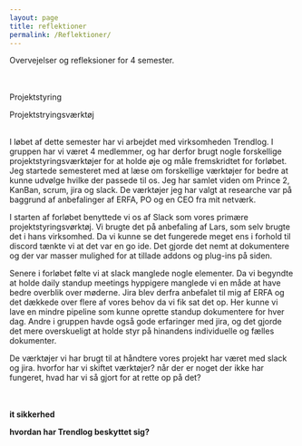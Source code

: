 ```yaml
---
layout: page
title: reflektioner
permalink: /Reflektioner/
--- 
```


Overvejelser og refleksioner for 4 semester.

<br /><br />Projektstyring

Projektstryingsværktøj<br /><br />

I løbet af dette semester har vi arbejdet med virksomheden Trendlog. 
I gruppen har vi været 4 medlemmer, og har derfor brugt nogle forskellige projektstyringsværktøjer for at holde øje og måle fremskridtet for forløbet.
Jeg startede semesteret med at læse om forskellige værktøjer for bedre at kunne udvølge hvilke der passede til os. 
Jeg har samlet viden om Prince 2, KanBan, scrum, jira og slack.
De værktøjer jeg har valgt at researche var på baggrund af anbefalinger af ERFA, PO og en CEO fra mit netværk.

I starten af forløbet benyttede vi os af Slack som vores primære projektstyringsvørktøj.
Vi brugte det på anbefaling af Lars, som selv brugte det i hans virksomhed. 
Da vi kunne se det fungerede meget ens i forhold til discord tænkte vi at det var en go ide. 
Det gjorde det nemt at dokumentere og der var masser mulighed for at tillade addons og plug-ins på siden. 

Senere i forløbet følte vi at slack manglede nogle elementer.
Da vi begyndte at holde daily standup meetings hyppigere manglede vi en måde at have bedre overblik over møderne.
Jira blev derfra anbefalet til mig af ERFA og det dækkede over flere af vores behov da vi fik sat det op.
Her kunne vi lave en mindre pipeline som kunne oprette standup dokumentere for hver dag.
Andre i gruppen havde også gode erfaringer med jira, 
og det gjorde det mere overskueligt at holde styr på hinandens individuelle og fælles dokumenter. 






De værktøjer vi har brugt til at håndtere vores projekt har været med slack og jira. 
hvorfor har vi skiftet værktøjer?
når der er noget der ikke har fungeret, hvad har vi så gjort for at rette op på det?


<br /><br /><b>it sikkerhed

hvordan har Trendlog beskyttet sig?
